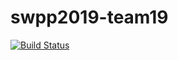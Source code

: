 # swpp2019-team19

[![Build Status](https://travis-ci.com/swsnu/swpp2019-team19.svg?branch=master)](https://travis-ci.com/swsnu/swpp2019-team19)

